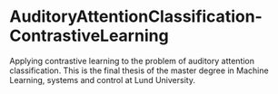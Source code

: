 # AuditoryAttentionClassification-ContrastiveLearning
Applying contrastive learning to the problem of auditory attention classification. This is the final thesis of the master degree in Machine Learning, systems and control at Lund University.
